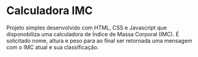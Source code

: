 # Calculadora IMC

Projeto simples desenvolvido com HTML, CSS e Javascript que disponobiliza uma calculadora de Índice de Massa Corporal (IMC). É solicitado nome, altura e peso para ao final ser retornada uma mensagem com o IMC atual e sua classificação.
